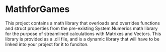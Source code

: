 # MathforGames
This project contains a math library that overloads and overrides functions and struct properties from the pre-existing System.Numerics math library for the purpose of streamlined calculations with Matrixes and Vectors. This library is provided as a .dll file, and is a dynamic library that will have to be linked into your project for it to funciton.
